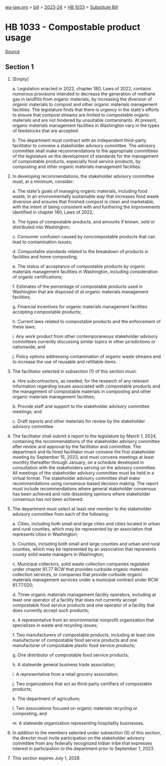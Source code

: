[wa-law.org](/) > [bill](/bill/) > [2023-24](/bill/2023-24/) > [HB 1033](/bill/2023-24/hb/1033/) > [Substitute Bill](/bill/2023-24/hb/1033/S/)

# HB 1033 - Compostable product usage

[Source](http://lawfilesext.leg.wa.gov/biennium/2023-24/Pdf/Bills/House%20Bills/1033-S.pdf)

## Section 1
1. [Empty]

    a. Legislation enacted in 2022, chapter 180, Laws of 2022, contains numerous provisions intended to decrease the generation of methane gas in landfills from organic materials, by increasing the diversion of organic materials to compost and other organic materials management facilities. The legislature finds that there is urgency in the state's efforts to ensure that compost streams are limited to compostable organic materials and are not hindered by unsuitable contaminants. At present, organic materials management facilities in Washington vary in the types of feedstocks that are accepted.

    b. The department must contract with an independent third-party facilitator to convene a stakeholder advisory committee. The advisory committee shall make recommendations to the appropriate committees of the legislature on the development of standards for the management of compostable products, especially food service products, by composting and other organic materials management facilities.

2. In developing recommendations, the stakeholder advisory committee must, at a minimum, consider:

    a. The state's goals of managing organic materials, including food waste, in an environmentally sustainable way that increases food waste diversion and ensures that finished compost is clean and marketable, with the intent of being consistent with and furthering the improvements identified in chapter 180, Laws of 2022;

    b. The types of compostable products, and amounts if known, sold or distributed into Washington;

    c. Consumer confusion caused by noncompostable products that can lead to contamination issues;

    d. Compostable standards related to the breakdown of products in facilities and home composting;

    e. The status of acceptance of compostable products by organic materials management facilities in Washington, including consideration of organic certifications;

    f. Estimates of the percentage of compostable products used in Washington that are disposed of at organic materials management facilities;

    g. Financial incentives for organic materials management facilities accepting compostable products;

    h. Current laws related to compostable products and the enforcement of these laws;

    i. Any work product from other contemporaneous stakeholder advisory committees currently discussing similar topics in other jurisdictions or nationwide; and

    j. Policy options addressing contamination of organic waste streams and to increase the use of reusable and refillable items.

3. The facilitator selected in subsection (1) of this section must:

    a. Hire subcontractors, as needed, for the research of any relevant information regarding issues associated with compostable products and the management of compostable materials in composting and other organic materials management facilities;

    b. Provide staff and support to the stakeholder advisory committee meetings; and

    c. Draft reports and other materials for review by the stakeholder advisory committee.

4. The facilitator shall submit a report to the legislature by March 1, 2024, containing the recommendations of the stakeholder advisory committee after review and approval by the facilitator and committee. The department and its hired facilitator must convene the first stakeholder meeting by September 15, 2023, and must convene meetings at least monthly thereafter through January, on a schedule developed in consultation with the stakeholders serving on the advisory committee. All meetings of the stakeholder advisory committee must be held in a virtual format. The stakeholder advisory committee shall make recommendations using consensus-based decision making. The report must include recommendations where general stakeholder consensus has been achieved and note dissenting opinions where stakeholder consensus has not been achieved.

5. The department must select at least one member to the stakeholder advisory committee from each of the following:

    a. Cities, including both small and large cities and cities located in urban and rural counties, which may be represented by an association that represents cities in Washington;

    b. Counties, including both small and large counties and urban and rural counties, which may be represented by an association that represents county solid waste managers in Washington;

    c. Municipal collectors, solid waste collection companies regulated under chapter 81.77 RCW that provides curbside organic materials collection services, or companies that provide curbside organic materials management services under a municipal contract under RCW 81.77.020;

    d. Three organic materials management facility operators, including at least one operator of a facility that does not currently accept compostable food service products and one operator of a facility that does currently accept such products;

    e. A representative from an environmental nonprofit organization that specializes in waste and recycling issues;

    f. Two manufacturers of compostable products, including at least one manufacturer of compostable food service products and one manufacturer of compostable plastic food service products;

    g. One distributor of compostable food service products;

    h. A statewide general business trade association;

    i. A representative from a retail grocery association;

    j. Two organizations that act as third-party certifiers of compostable products;

    k. The department of agriculture;

    l. Two associations focused on organic materials recycling or composting; and

    m. A statewide organization representing hospitality businesses.

6. In addition to the members selected under subsection (5) of this section, the director must invite participation on the stakeholder advisory committee from any federally recognized Indian tribe that expresses interest in participation to the department prior to September 1, 2023.

7. This section expires July 1, 2028.
